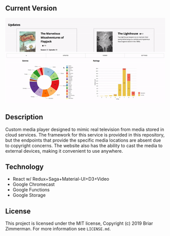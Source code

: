 ## Current Version
<img src = "./screens/demo.gif" width="600"/>

## Description
Custom media player designed to mimic real television from media stored in cloud services. The framework for this service is provided in this repository, but the endpoints that provide the specific media locations are absent due to copyright concerns. The website also has the ability to cast the media to external devices, making it convenient to use anywhere.

## Technology
* React w/ Redux+Saga+Material-UI+D3+Video
* Google Chromecast
* Google Functions 
* Google Storage

## License

This project is licensed under the MIT license, Copyright (c) 2019 Briar
Zimmerman. For more information see `LICENSE.md`.
